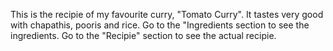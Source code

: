 This is the recipie of my favourite curry, "Tomato Curry".
It tastes very good with chapathis, pooris and rice.
Go to the "Ingredients section to see the ingredients.
Go to the "Recipie" section to see the actual recipie.